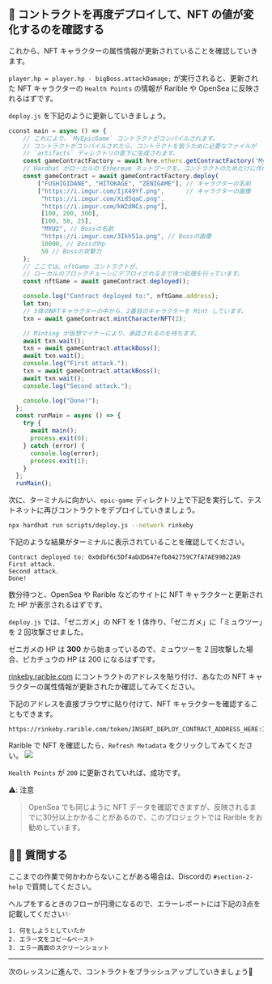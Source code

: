 👻 コントラクトを再度デプロイして、NFT の値が変化するのを確認する
----

これから、NFT キャラクターの属性情報が更新されていることを確認していきます。

`player.hp = player.hp - bigBoss.attackDamage;` が実行されると、更新された NFT キャラクターの `Health Points` の情報が Rarible や OpenSea に反映されるはずです。

`deploy.js` を下記のように更新していきましょう。

```javascript
cconst main = async () => {
	// これにより、`MyEpicGame` コントラクトがコンパイルされます。
    // コントラクトがコンパイルされたら、コントラクトを扱うために必要なファイルが
	// `artifacts` ディレクトリの直下に生成されます。
	const gameContractFactory = await hre.ethers.getContractFactory('MyEpicGame');
	// Hardhat がローカルの Ethereum ネットワークを、コントラクトのためだけに作成します。
	const gameContract = await gameContractFactory.deploy(
		["FUSHIGIDANE", "HITOKAGE", "ZENIGAME"], // キャラクターの名前
		["https://i.imgur.com/IjX49Yf.png",      // キャラクターの画像
		 "https://i.imgur.com/Xid5qaC.png",
		 "https://i.imgur.com/kW2dNCs.png"],
		 [100, 200, 300],
		 [100, 50, 25],
		 "MYU2", // Bossの名前
		 "https://i.imgur.com/3Ikh51a.png", // Bossの画像
		 10000, // Bossのhp
		 50 // Bossの攻撃力
	);
	// ここでは、nftGame コントラクトが、
	// ローカルのブロックチェーンにデプロイされるまで待つ処理を行っています。
	const nftGame = await gameContract.deployed();

	console.log("Contract deployed to:", nftGame.address);
	let txn;
	// 3体のNFTキャラクターの中から、2番目のキャラクターを Mint しています。
	txn = await gameContract.mintCharacterNFT(2);

	// Minting が仮想マイナーにより、承認されるのを待ちます。
	await txn.wait();
	txn = await gameContract.attackBoss();
	await txn.wait();
	console.log("First attack.");
	txn = await gameContract.attackBoss();
	await txn.wait();
	console.log("Second attack.");

	console.log("Done!");
  };
  const runMain = async () => {
	try {
	  await main();
	  process.exit(0);
	} catch (error) {
	  console.log(error);
	  process.exit(1);
	}
  };
  runMain();
```

次に、ターミナルに向かい、`epic-game` ディレクトリ上で下記を実行して、テストネットに再びコントラクトをデプロイしていきましょう。

```bash
npx hardhat run scripts/deploy.js --network rinkeby
```

下記のような結果がターミナルに表示されていることを確認してください。

```plaintext
Contract deployed to: 0x0dbF6c5Df4aDdD647efb842759C7fA7AE99B22A9
First attack.
Second attack.
Done!
```

数分待つと、OpenSea や Rarible などのサイトに NFT キャラクターと更新された HP が表示されるはずです。

`deploy.js` では、「ゼニガメ」の NFT を 1 体作り、「ゼニガメ」に「ミュウツー」を 2 回攻撃させました。

ゼニガメの HP は **300** から始まっているので、ミュウツーを 2 回攻撃した場合、ピカチュウの HP は 200 になるはずです。

[rinkeby.rarible.com](https://rinkeby.rarible.com/) にコントラクトのアドレスを貼り付け、あなたの NFT キャラクターの属性情報が更新されたか確認してみてください。

下記のアドレスを直接ブラウザに貼り付けて、NFT キャラクターを確認することもできます。

```
https://rinkeby.rarible.com/token/INSERT_DEPLOY_CONTRACT_ADDRESS_HERE:INSERT_TOKEN_ID_HERE
```

Rarible で NFT を確認したら、`Refresh Metadata` をクリックしてみてください。
![](https://i.imgur.com/dl3Sx9v.png)

`Health Points` が `200` に更新されていれば、成功です。

⚠️: 注意
> OpenSea でも同じように NFT データを確認できますが、反映されるまでに30分以上かかることがあるので、このプロジェクトでは Rarible をお勧めしています。

🙋‍♂️ 質問する
-------------------------------------------
ここまでの作業で何かわからないことがある場合は、Discordの `#section-2-help` で質問してください。

ヘルプをするときのフローが円滑になるので、エラーレポートには下記の3点を記載してください✨
```
1. 何をしようとしていたか
2. エラー文をコピー&ペースト
3. エラー画面のスクリーンショット
```
-------------------------------------------
次のレッスンに進んで、コントラクトをブラッシュアップしていきましょう🎉

